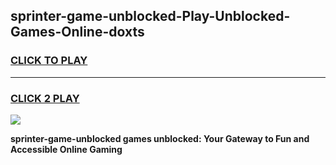 
## sprinter-game-unblocked-Play-Unblocked-Games-Online-doxts
<h3>
<a href="https://premium76.site?title=sprinter-game-unblocked&ref=25A">CLICK TO PLAY</a></h3>
<hr>

<h3>
<a href="https://premium76.site?title=sprinter-game-unblocked&ref=25A">CLICK 2 PLAY</a>
  
</h3>

<a href="https://premium76.site?title=sprinter-game-unblocked&ref=25A"><img src="https://clearcache.store/games.png"></a>


**sprinter-game-unblocked games unblocked: Your Gateway to Fun and Accessible Online Gaming**
